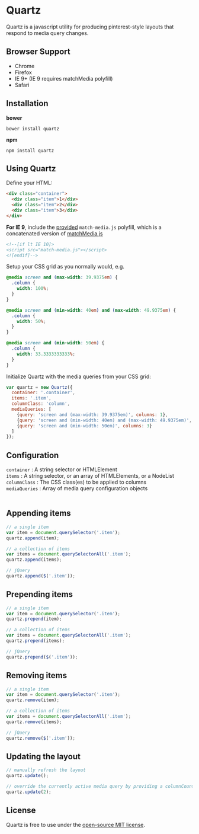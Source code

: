 # Quartz
Quartz is a javascript utility for producing pinterest-style layouts that respond to media query changes.

## Browser Support
- Chrome
- Firefox
- IE 9+ (IE 9 requires matchMedia polyfill)
- Safari

## Installation
**bower**
```
bower install quartz
```
**npm**
```
npm install quartz
```

## Using Quartz
Define your HTML:
```html
<div class="container">
  <div class="item">1</div>
  <div class="item">2</div>
  <div class="item">3</div>
</div>
```
**For IE 9**, include the [provided](https://github.com/r-park/quartz/tree/master/dist) `match-media.js` polyfill, which is a concatenated version of [matchMedia.js](https://github.com/paulirish/matchMedia.js)
```html
<!--[if lt IE 10]>
<script src="match-media.js"></script>
<![endif]-->
```
Setup your CSS grid as you normally would, e.g.
```css
@media screen and (max-width: 39.9375em) {
  .column {
    width: 100%; 
  } 
}

@media screen and (min-width: 40em) and (max-width: 49.9375em) {
  .column {
    width: 50%; 
  } 
}

@media screen and (min-width: 50em) {
  .column {
    width: 33.3333333333%; 
  }
}
```
Initialize Quartz with the media queries from your CSS grid:
```javascript
var quartz = new Quartz({
  container: '.container',
  items: '.item',
  columnClass: 'column',
  mediaQueries: [
    {query: 'screen and (max-width: 39.9375em)', columns: 1},
    {query: 'screen and (min-width: 40em) and (max-width: 49.9375em)', columns: 2},
    {query: 'screen and (min-width: 50em)', columns: 3}
  ]
});
```

## Configuration
`container` : A string selector or HTMLElement<br>
`items` : A string selector, or an array of HTMLElements, or a NodeList<br>
`columnClass` : The CSS class(es) to be applied to columns<br>
`mediaQueries` : Array of media query configuration objects<br><br>

## Appending items
```javascript
// a single item
var item = document.querySelector('.item');
quartz.append(item);

// a collection of items
var items = document.querySelectorAll('.item');
quartz.append(items);

// jQuery
quartz.append($('.item'));
```

## Prepending items
```javascript
// a single item
var item = document.querySelector('.item');
quartz.prepend(item);

// a collection of items
var items = document.querySelectorAll('.item');
quartz.prepend(items);

// jQuery
quartz.prepend($('.item'));
```

## Removing items
```javascript
// a single item
var item = document.querySelector('.item');
quartz.remove(item);

// a collection of items
var items = document.querySelectorAll('.item');
quartz.remove(items);

// jQuery
quartz.remove($('.item'));
```

## Updating the layout
```javascript
// manually refresh the layout
quartz.update();

// override the currently active media query by providing a columnCount
quartz.update(2);
```

## License
Quartz is free to use under the [open-source MIT license](https://github.com/r-park/quartz/blob/master/LICENSE).
